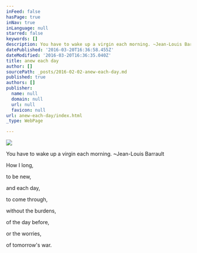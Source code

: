 ```yaml
---
inFeed: false
hasPage: true
inNav: true
inLanguage: null
starred: false
keywords: []
description: You have to wake up a virgin each morning. ~Jean-Louis Barrault
datePublished: '2016-03-20T16:36:58.455Z'
dateModified: '2016-03-20T16:36:35.040Z'
title: anew each day
author: []
sourcePath: _posts/2016-02-02-anew-each-day.md
published: true
authors: []
publisher:
  name: null
  domain: null
  url: null
  favicon: null
url: anew-each-day/index.html
_type: WebPage

---
```

![](https://the-grid-user-content.s3-us-west-2.amazonaws.com/e1a0d043-dfe7-4296-a890-26d111602278.jpg)

You have to wake up a virgin each morning. ~Jean-Louis Barrault

How I long, 

to be new,

and each day,

to come through,

without the burdens,

of the day before,

or the worries,

of tomorrow's war.